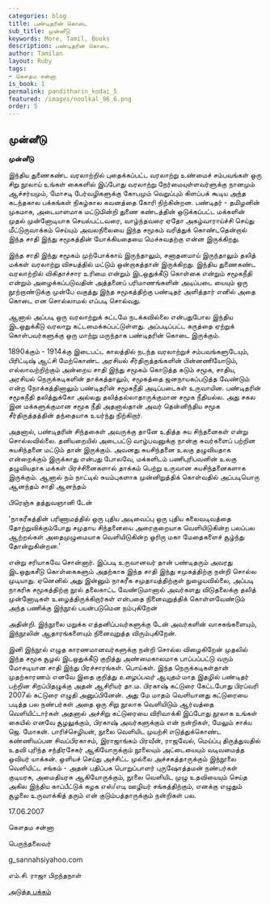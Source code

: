 ```yaml
---
categories: blog
title: பண்டிதரின் கொடை
sub_title: முன்னீடு
keywords: More, Tamil, Books
description: பண்டிதரின் கொடை
author: Tamilan
layout: Ruby
tags:
- கௌதம சன்னா
is_book: 1
permalink: panditharin_kodai_5
featured: /images/noolkal_96_6.png
order: 5
---
```

## முன்னீடு

**﻿முன்னீடு**

இந்திய துணைகண்ட வரலாற்றில் புதைக்கப்பட்ட வரலாற்று உண்மைச் சம்பவங்கள் ஒரு சிறு நூலாய் உங்கள் கைகளில் இப்போது வரலாற்று நேர்மையுள்ளவர்ளுக்கு நானமும் ஆச்சர்யமும், மோசடி பேர்வழிகளுக்கு கோபமும் வெறுப்பும் கிளப்பக் கூடிய அந்த கடந்தகால பக்கங்கள் நிகழ்கால கவனத்தை கோரி நிற்கின்றன. பண்டிதர் - தமிழனின் முகமாக, அடையாளமாக மட்டுமின்றி துணை கண்டத்தின் ஒடுக்கப்பட்ட மக்களின் முதல் முன்னோடியாக செயல்பட்டவரை, வாழ்ந்தவரை ஏதோ அகழ்வாராய்ச்சி செய்து மீட்டுருவாக்கம் செய்யும் அவலநிலையை இந்த சமூகம் வரித்துக் கொண்டதென்றால் இந்த சாதி இந்து சமூகத்தின் யோக்கியதையை மெச்சுவதற்கு என்ன இருக்கிறது.

இந்த சாதி இந்து சமூகம் முற்போக்காய் இருந்தாலும், சனாதனமாய் இருந்தாலும் தலித் மக்கள் வரலாற்று விசயத்தில் மட்டும் ஒன்றாகத்தான் இருக்கிறது. இந்திய துணைகண்ட வரலாற்றில் விகிதாச்சார உரிமை என்றும் இடஒதுக்கீடு கொள்கை என்றும் சமூகநீதி என்றும் அழைக்கப்படுவதின் அத்தனைப் பரிமாணங்களின் அடிப்படை யையும் ஒரு நூற்றாண்டுக்கு முன்பே வகுத்து இந்த சமூகத்திற்கு பண்டிதர் அளித்தார் எனில் அதை கொடை என சொல்லாமல் எப்படி சொல்வது.

ஆனால் அப்படி ஒரு வரலாற்றுக் கட்டமே நடக்கவில்லை என்பதுபோல இந்திய இடஒதுக்கீடு வரலாறு கட்டமைக்கப்பட்டுள்ளது. அப்படிப்பட்ட கருத்தை ஏற்றுக் கொள்பவர்களுக்கு ஒரு மாற்று மருந்தாக பண்டிதரின் கொடை இருக்கும்.

1890க்கும் - 1914க்கு இடைபட்ட காலத்தில் நடந்த வரலாற்றுச் சம்பவங்களுடேயும், பிரிட்டிஷ் ஆட்சி மேற்கொண்ட அரசியல் சீர்திருத்தங்களின் பின்னணியோடும், எல்லாவற்றிற்கும் அன்றைய சாதி இந்து சமூகம் கொடுத்த கடும் சமூக, சாதிய, அரசியல் நெருக்கடிகளின் தாக்கத்தாலும், சமூகத்தை ஜனநாயகப்படுத்த வேண்டும் என்ற ﻿நோக்கத்தினாலும் பண்டிதரின் சமூகநீதி அடிப்படைகள் உருவாயின. பண்டிதரின் சமூகநீதி தலித்துக்கோ அல்லது தலித்தல்லாதாருக்குமான சமூக நீதியல்ல. அது சகல இன மக்களுக்குமான சமூக நீதி அதனால்தான் அவர் தென்னிந்திய சமூக சீர்திருத்தத்தின் தந்தையாக உயர்ந்து நிற்கிறார்.

அதனால், பண்டிதரின் சிந்தகைள் அவருக்கு தானே உதித்த சுய சிந்தனைகள் என்று சொல்லவில்லை. தனியறையில் அடைபட்டு வாழ்பவனுக்கு நான்கு சுவர்களைப் பற்றின சுயசிந்தனை மட்டும் தான் இருக்கும். அவனது சுயசிந்தனை உலகு தழுவியதாக என்றைக்கும் இருக்காது என்பது போலவே, மக்களிடம் பணிபுரிபவனின் உலகு தழுவியதாக மக்கள் பிரச்சினைகளால் தாக்கம் பெற்று உருவான சுயசிந்தனைகளாக இருக்கும். ஆனால் நம் நாட்டில் சுயம்புகளாக முன்னிறுத்திக் கொள்வதில் அப்படியொரு ஆனந்தம் சாதி ஆனந்தம்

பிரெஞ்சு தத்துவஞானி டேன்

'நாகரீகத்தின் பரிணாமத்தில் ஒரு புதிய அடிவைப்பு ஒரு புதிய கலைவடிவத்தை தோற்றுவிக்கும்போது சமுதாய சிந்தனையை அரைகுறையாக வெளியிடுகின்ற பலப்பல ஆற்றல்கள் அதைமுழுமையாக வெளியிடுகின்ற ஓரிரு மகா மேதைகளைச் சூழ்ந்து தோன்றுகின்றன.'

என்று சரியாகவே சொன்னார். இப்படி உருவானவர் தான் பண்டிதரும் அவரது இடஒதுகசீடு கொள்கைகளும் அதற்காக இந்த சாதி இந்து சமுகத்திற்கு நன்றி சொல்ல முடியாது. ஏனெனில் அது இன்னும் நாகரீக சமுதாயத்திற்குள் நுழையவில்லை, அப்படி நாகரிக சமூகத்திற்கு நூல் தலைகாட்ட வேண்டுமானால் அவர்களது விடுதலைக்கு தலித் முன்னோடிகள் உழைத்திருக்கிறார்கள் என்பதை நினைவுறுத்திக் கொள்ளவேண்டும் அந்த பணிக்கு இந்நூல் பயன்படுமென நம்புகிறேன்

அதின்றி. இந்நூலை மறுக்க எத்தனிப்பவர்களுக்கு டேன் அவர்களின் வாசகங்களையும், இந்நூலின் ஆதாரங்களையும் நினைவுறுத்த விரும்புகிறேன்.

இனி இந்நூல் எழுத காரணமானவர்களுக்கு நன்றி சொல்ல விழைகிறேன் முதலில் இந்த சமூக சூழல் இடஒதுக்கீடு குறித்து அண்மைகாலமாக பாப்பப்பட்டு வரும் மோசடியான சாதி இந்து பிரச்சாரங்கள். பொய்கள். இந்த நெருக்கடிகள்தான் முதற்காரணம் ﻿எனவே இதை குறித்து _உழைப்பவர் ஆயுதம்_ மாத இதழில் பண்டிதர் பற்றின சிறப்பிதழுக்கு அதன் ஆசிரியர் தா.ம. பிரகாஷ் கட்டுரை கேட்டபோது பிரப்வரி 2007ல் கட்டுரை எழுதி அனுப்பினேன். அது மே மாதம் வெளியானது கட்டுரையை படித்த பல நண்பர்கள் அதை ஒரு சிறு நூலாக வெளியிடும் ஆர்வத்தை வெளியிட்டார்கள் அதனால் அச்சிறு கட்டுரையை விரிவாக்கி இப்போது நூலாக உங்கள் கையில் எனவே சூழலுக்கும், பிரகாஷ் அவர்களுக்கும் என் நன்றிகள், மேலும் சாக்ய ஜெ. மோகன். பாரிச்செழியன், நூலை வெளியிட முயற்சி எடுத்துக்கொண்ட கண்ணியப்பன சிவப்பிரகாசம், இராஜாங்கம் பிரவீன், ராஜவேல், மெய்ப்பு திருத்துவதில் உதவி புரிந்த சந்திரசேகர் ஆகியோருக்கும் நூலையும் அட்டையையும் வடிவமைத்த ஒவியர் யாக்கன். ஒளியச் செய்து அச்சிட்ட முல்லை அச்சகத்தாருக்கும் இந்நூலை வெளியிட்ட சங்கம் - அதன் பதிப்பக பொறுப்பாளர் புருஷோத்தமன் நண்பர்கள் குடியரசு, அமைதியரசு ஆகியோருக்கும், நூலை வெளியிட முழு உதவியையும் செய்த அகில இந்திய காப்பீட்டுக் கழக எஸ்/எடி ஊழியர் சங்கத்திற்கும், எனக்கு எழுதும் சூழலை உருவாக்கித் தரும் என் குடும்பத்தாருக்கும் நன்றிகள் பல.

17.06.2007

கௌதம சன்னா

பெருந்தலைவர்

g_sannahsiyahoo.com

எம்.சி. ராஜா பிறந்தநாள்

[அடுத்த பக்கம்](panditharin_kodai_6)
